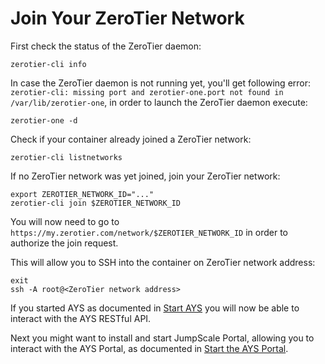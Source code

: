 # Join Your ZeroTier Network

First check the status of the ZeroTier daemon:
```shell
zerotier-cli info
```

In case the ZeroTier daemon is not running yet, you'll get following error: `zerotier-cli: missing port and zerotier-one.port not found in /var/lib/zerotier-one`, in order to launch the ZeroTier daemon execute:
```shell
zerotier-one -d
```

Check if your container already joined a ZeroTier network:
```shell
zerotier-cli listnetworks
```

If no ZeroTier network was yet joined, join your ZeroTier network:
```shell
export ZEROTIER_NETWORK_ID="..."
zerotier-cli join $ZEROTIER_NETWORK_ID
```

You will now need to go to `https://my.zerotier.com/network/$ZEROTIER_NETWORK_ID` in order to authorize the join request.

This will allow you to SSH into the container on ZeroTier network address:
```shell
exit
ssh -A root@<ZeroTier network address>
```

If you started AYS as documented in [Start AYS](startays.md) you will now be able to interact with the AYS RESTful API.

Next you might want to install and start JumpScale Portal, allowing you to interact with the AYS Portal, as documented in [Start the AYS Portal](ays-portal.md).

